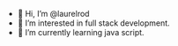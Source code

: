 - 👋 Hi, I’m @laurelrod
- 👀 I’m interested in full stack development.
- 🌱 I’m currently learning java script.
